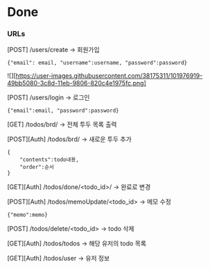 # Done

### URLs


[POST] /users/create -> 회원가입

    {"email": email, "username":username, "password":password}
![][https://user-images.githubusercontent.com/38175311/101976919-49bb5080-3c8d-11eb-9806-820c4e1975fc.png]

[POST] /users/login -> 로그인

    {"email":email, "password":password}
    
    
[GET] /todos/brd/ -> 전체 투두 목록 출력

[POST][Auth] /todos/brd/ -> 새로운 투두 추가

    {  
        "contents":todo내용,
        "order":순서
    }



[GET][Auth] /todos/done/<todo_id>/ -> 완료로 변경

[POST][Auth] /todos/memoUpdate/<todo_id> -> 메모 수정
    
    {"memo":memo}

[POST] /todos/delete/<todo_id> -> todo 삭제

[GET][Auth] /todos/todos -> 해당 유저의 todo 목록

[GET][Auth] /todos/user -> 유저 정보


